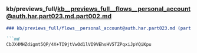### kb/previews_full/kb__previews_full__flows__personal_account@auth.har.part023.md.part002.md

```md
### kb/previews_full/flows__personal_account@auth.har.part023.md (part 002)

```md
CbJX4MHZdigmt5QP/4X+TI9jtVwOd1lVI9VEhsHV5TZPqxiJpYQiKpu
```

```

```

